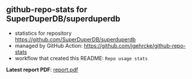 ## github-repo-stats for SuperDuperDB/superduperdb

- statistics for repository https://github.com/SuperDuperDB/superduperdb
- managed by GitHub Action: https://github.com/jgehrcke/github-repo-stats
- workflow that created this README: `Repo usage stats`

**Latest report PDF**: [report.pdf](https://github.com/SuperDuperDB/superduperdb/raw/github-repo-stats/SuperDuperDB/superduperdb/latest-report/report.pdf)

